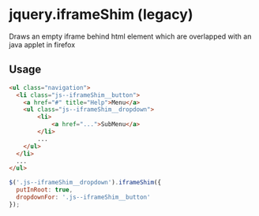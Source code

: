 # jquery.iframeShim (legacy)
Draws an empty iframe behind html element which are overlapped with an java applet in firefox

## Usage

```html
<ul class="navigation">
  <li class="js--iframeShim__button">
    <a href="#" title="Help">Menu</a>
    <ul class="js--iframeShim__dropdown">
        <li>
            <a href="...">SubMenu</a>
        </li>
        ...
    </ul>
  </li>
  ...
</ul>
```

```js
$('.js--iframeShim__dropdown').iframeShim({
  putInRoot: true,
  dropdownFor: '.js--iframeShim__button'
});
```
